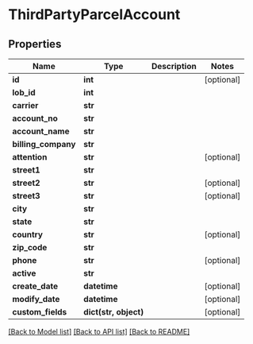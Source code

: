# ThirdPartyParcelAccount

## Properties
Name | Type | Description | Notes
------------ | ------------- | ------------- | -------------
**id** | **int** |  | [optional] 
**lob_id** | **int** |  | 
**carrier** | **str** |  | 
**account_no** | **str** |  | 
**account_name** | **str** |  | 
**billing_company** | **str** |  | 
**attention** | **str** |  | [optional] 
**street1** | **str** |  | 
**street2** | **str** |  | [optional] 
**street3** | **str** |  | [optional] 
**city** | **str** |  | 
**state** | **str** |  | 
**country** | **str** |  | [optional] 
**zip_code** | **str** |  | 
**phone** | **str** |  | [optional] 
**active** | **str** |  | 
**create_date** | **datetime** |  | [optional] 
**modify_date** | **datetime** |  | [optional] 
**custom_fields** | **dict(str, object)** |  | [optional] 

[[Back to Model list]](../README.md#documentation-for-models) [[Back to API list]](../README.md#documentation-for-api-endpoints) [[Back to README]](../README.md)



